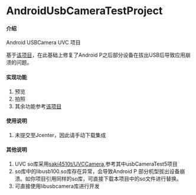 # AndroidUsbCameraTestProject

#### 介绍
Android USBCamera UVC 项目

基于[该项目](https://github.com/jiangdongguo/AndroidUSBCamera)，在此基础上修复了Android P之后部分设备在拔出USB后导致应用崩溃的问题。

#### 实现功能

1. 预览
2. 拍照
3. 其余功能参考[该项目](https://github.com/jiangdongguo/AndroidUSBCamera)

#### 使用说明

1. 未提交至Jcenter，因此请手动下载集成

#### 其他说明

1. UVC so库采用[saki4510t/UVCCamera](https://github.com/saki4510t/UVCCamera),参考其中usbCameraTest5项目
2. so库中的libusb100.so库存在异常，会导致Android P 部分机型拔出设备崩溃。如你项目引用同样的so库，可直接下载本项目中的so文件进行替换。
3. 可直接使用libusbcamera库进行开发